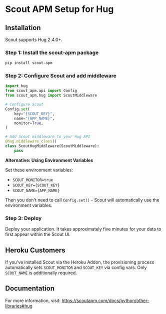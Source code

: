 # Scout APM Setup for Hug

## Installation

Scout supports Hug 2.4.0+.

### Step 1: Install the scout-apm package

```bash
pip install scout-apm
```

### Step 2: Configure Scout and add middleware

```python
import hug
from scout_apm.api import Config
from scout_apm.hug import ScoutMiddleware

# Configure Scout
Config.set(
    key="{SCOUT_KEY}",
    name="{APP_NAME}",
    monitor=True,
)

# Add Scout middleware to your Hug API
@hug.middleware_class()
class ScoutHugMiddleware(ScoutMiddleware):
    pass
```

**Alternative: Using Environment Variables**

Set these environment variables:
- `SCOUT_MONITOR=true`
- `SCOUT_KEY={SCOUT_KEY}`
- `SCOUT_NAME={APP_NAME}`

Then you don't need to call `Config.set()` - Scout will automatically use the environment variables.

### Step 3: Deploy

Deploy your application. It takes approximately five minutes for your data to first appear within the Scout UI.

## Heroku Customers

If you've installed Scout via the Heroku Addon, the provisioning process automatically sets `SCOUT_MONITOR` and `SCOUT_KEY` via config vars. Only `SCOUT_NAME` is additionally required.

## Documentation

For more information, visit: https://scoutapm.com/docs/python/other-libraries#hug

